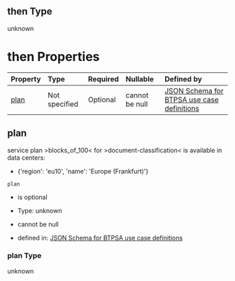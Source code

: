 ## then Type

unknown

# then Properties

| Property      | Type          | Required | Nullable       | Defined by                                                                                                                                                                                                                                      |
| :------------ | :------------ | :------- | :------------- | :---------------------------------------------------------------------------------------------------------------------------------------------------------------------------------------------------------------------------------------------- |
| [plan](#plan) | Not specified | Optional | cannot be null | [JSON Schema for BTPSA use case definitions](btpsa-usecase-properties-services-items-allof-1-then-allof-37-then-allof-0-then-properties-plan.md "undefined#/properties/services/items/allOf/1/then/allOf/37/then/allOf/0/then/properties/plan") |

## plan

service plan >blocks\_of\_100< for >document-classification< is available in data centers:

*   {'region': 'eu10', 'name': 'Europe (Frankfurt)'}

`plan`

*   is optional

*   Type: unknown

*   cannot be null

*   defined in: [JSON Schema for BTPSA use case definitions](btpsa-usecase-properties-services-items-allof-1-then-allof-37-then-allof-0-then-properties-plan.md "undefined#/properties/services/items/allOf/1/then/allOf/37/then/allOf/0/then/properties/plan")

### plan Type

unknown
